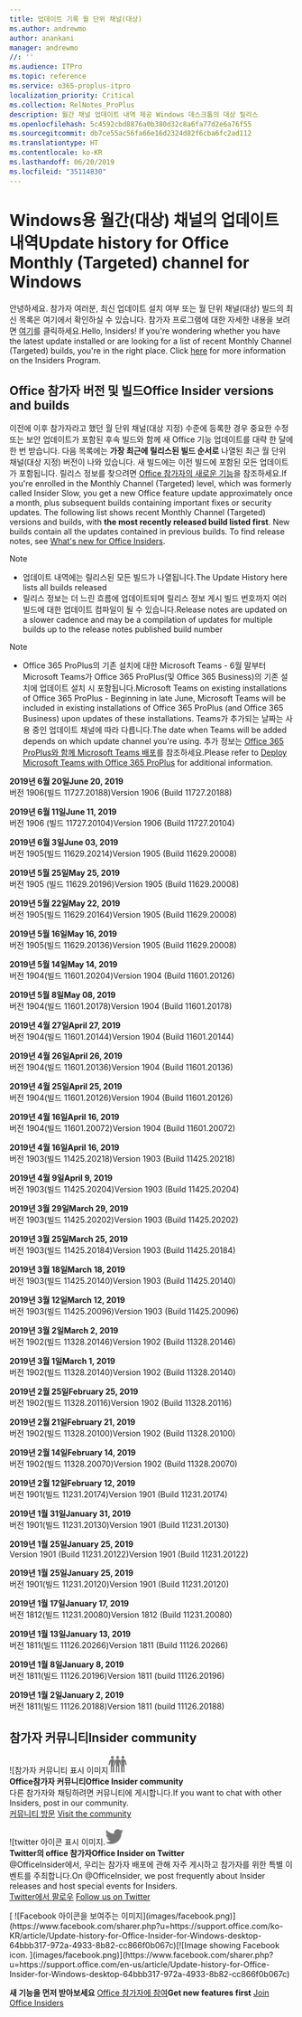 ```yaml
---
title: 업데이트 기록 월 단위 채널(대상)
ms.author: andrewmo
author: anankani
manager: andrewmo
//: ''
ms.audience: ITPro
ms.topic: reference
ms.service: o365-proplus-itpro
localization_priority: Critical
ms.collection: RelNotes_ProPlus
description: 월간 채널 업데이트 내역 제공 Windows 데스크톱의 대상 릴리스
ms.openlocfilehash: 5c4592cbd8876a0b380d32c8a6fa77d2e6a76f55
ms.sourcegitcommit: db7ce55ac56fa66e16d2324d82f6cba6fc2ad112
ms.translationtype: HT
ms.contentlocale: ko-KR
ms.lasthandoff: 06/20/2019
ms.locfileid: "35114830"
---
```

# <a name="update-history-for-office-monthly-targeted-channel-for-windows"></a><span data-ttu-id="b8d9b-103">Windows용 월간(대상) 채널의 업데이트 내역</span><span class="sxs-lookup"><span data-stu-id="b8d9b-103">Update history for Office Monthly (Targeted) channel for Windows</span></span>

<span data-ttu-id="b8d9b-p101">안녕하세요. 참가자 여러분, 최신 업데이트 설치 여부 또는 월 단위 채널(대상) 빌드의 최신 목록은 여기에서 확인하실 수 있습니다. 참가자 프로그램에 대한 자세한 내용을 보려면 [여기](https://insider.office.com/)를 클릭하세요.</span><span class="sxs-lookup"><span data-stu-id="b8d9b-p101">Hello, Insiders! If you're wondering whether you have the latest update installed or are looking for a list of recent Monthly Channel (Targeted) builds, you're in the right place. Click [here](https://insider.office.com/) for more information on the Insiders Program.</span></span>

## <a name="office-insider-versions-and-builds"></a><span data-ttu-id="b8d9b-107">Office 참가자 버전 및 빌드</span><span class="sxs-lookup"><span data-stu-id="b8d9b-107">Office Insider versions and builds</span></span>

<span data-ttu-id="b8d9b-p102">이전에 이후 참가자라고 했던 월 단위 채널(대상 지정) 수준에 등록한 경우 중요한 수정 또는 보안 업데이트가 포함된 후속 빌드와 함께 새 Office 기능 업데이트를 대략 한 달에 한 번 받습니다. 다음 목록에는 **가장 최근에 릴리스된 빌드 순서로** 나열된 최근 월 단위 채널(대상 지정) 버전이 나와 있습니다. 새 빌드에는 이전 빌드에 포함된 모든 업데이트가 포함됩니다. 릴리스 정보를 찾으려면 [Office 참가자의 새로운 기능](https://support.office.com/ko-KR/article/what-s-new-for-office-insiders-c152d1e2-96ff-4ce9-8c14-e74e13847a24)을 참조하세요.</span><span class="sxs-lookup"><span data-stu-id="b8d9b-p102">If you're enrolled in the Monthly Channel (Targeted) level, which was formerly called Insider Slow, you get a new Office feature update approximately once a month, plus subsequent builds containing important fixes or security updates. The following list shows recent Monthly Channel (Targeted) versions and builds, with **the most recently released build listed first**. New builds contain all the updates contained in previous builds. To find release notes, see [What's new for Office Insiders](https://support.office.com/en-us/article/what-s-new-for-office-insiders-c152d1e2-96ff-4ce9-8c14-e74e13847a24).</span></span>

> [!NOTE]
> - <span data-ttu-id="b8d9b-112">업데이트 내역에는 릴리스된 모든 빌드가 나열됩니다.</span><span class="sxs-lookup"><span data-stu-id="b8d9b-112">The Update History here lists all builds released</span></span>
> - <span data-ttu-id="b8d9b-113">릴리스 정보는 더 느린 흐름에 업데이트되며 릴리스 정보 게시 빌드 번호까지 여러 빌드에 대한 업데이트 컴파일이 될 수 있습니다.</span><span class="sxs-lookup"><span data-stu-id="b8d9b-113">Release notes are updated on a slower cadence and may be a compilation of updates for multiple builds up to the release notes published build number</span></span>

 > [!NOTE]
> - <span data-ttu-id="b8d9b-114">Office 365 ProPlus의 기존 설치에 대한 Microsoft Teams - 6월 말부터 Microsoft Teams가 Office 365 ProPlus(및 Office 365 Business)의 기존 설치에 업데이트 설치 시 포함됩니다.</span><span class="sxs-lookup"><span data-stu-id="b8d9b-114">Microsoft Teams on existing installations of Office 365 ProPlus - Beginning in late June, Microsoft Teams will be included in existing installations of Office 365 ProPlus (and Office 365 Business) upon updates of these installations.</span></span> <span data-ttu-id="b8d9b-115">Teams가 추가되는 날짜는 사용 중인 업데이트 채널에 따라 다릅니다.</span><span class="sxs-lookup"><span data-stu-id="b8d9b-115">The date when Teams will be added depends on which update channel you're using.</span></span> <span data-ttu-id="b8d9b-116">추가 정보는 [Office 365 ProPlus와 함께 Microsoft Teams 배포](https://docs.microsoft.com/ko-KR/deployoffice/teams-install)를 참조하세요.</span><span class="sxs-lookup"><span data-stu-id="b8d9b-116">Please refer to [Deploy Microsoft Teams with Office 365 ProPlus](https://docs.microsoft.com/en-us/deployoffice/teams-install) for additional information.</span></span>

[//]: # (제거하지 마십시오)

<span data-ttu-id="b8d9b-118">**2019년 6월 20일**</span><span class="sxs-lookup"><span data-stu-id="b8d9b-118">**June 20, 2019**</span></span><br/>
<span data-ttu-id="b8d9b-119">버전 1906(빌드 11727.20188)</span><span class="sxs-lookup"><span data-stu-id="b8d9b-119">Version 1906 (Build 11727.20188)</span></span><br/>

<span data-ttu-id="b8d9b-120">**2019년 6월 11일**</span><span class="sxs-lookup"><span data-stu-id="b8d9b-120">**June 11, 2019**</span></span><br/>
<span data-ttu-id="b8d9b-121">버전 1906 (빌드 11727.20104)</span><span class="sxs-lookup"><span data-stu-id="b8d9b-121">Version 1906 (Build 11727.20104)</span></span><br/>

<span data-ttu-id="b8d9b-122">**2019년 6월 3일**</span><span class="sxs-lookup"><span data-stu-id="b8d9b-122">**June 03, 2019**</span></span><br/>
<span data-ttu-id="b8d9b-123">버전 1905(빌드 11629.20214)</span><span class="sxs-lookup"><span data-stu-id="b8d9b-123">Version 1905 (Build 11629.20008)</span></span><br/>

<span data-ttu-id="b8d9b-124">**2019년 5월 25일**</span><span class="sxs-lookup"><span data-stu-id="b8d9b-124">**May 25, 2019**</span></span><br/>
<span data-ttu-id="b8d9b-125">버전 1905 (빌드 11629.20196)</span><span class="sxs-lookup"><span data-stu-id="b8d9b-125">Version 1905 (Build 11629.20008)</span></span><br/>

<span data-ttu-id="b8d9b-126">**2019년 5월 22일**</span><span class="sxs-lookup"><span data-stu-id="b8d9b-126">**May 22, 2019**</span></span><br/> <span data-ttu-id="b8d9b-127">버전 1905(빌드 11629.20164)</span><span class="sxs-lookup"><span data-stu-id="b8d9b-127">Version 1905 (Build 11629.20008)</span></span><br/>

<span data-ttu-id="b8d9b-128">**2019년 5월 16일**</span><span class="sxs-lookup"><span data-stu-id="b8d9b-128">**May 16, 2019**</span></span><br/>
<span data-ttu-id="b8d9b-129">버전 1905(빌드 11629.20136)</span><span class="sxs-lookup"><span data-stu-id="b8d9b-129">Version 1905 (Build 11629.20008)</span></span><br/>

<span data-ttu-id="b8d9b-130">**2019년 5월 14일**</span><span class="sxs-lookup"><span data-stu-id="b8d9b-130">**May 14, 2019**</span></span><br/>
<span data-ttu-id="b8d9b-131">버전 1904(빌드 11601.20204)</span><span class="sxs-lookup"><span data-stu-id="b8d9b-131">Version 1904 (Build 11601.20126)</span></span><br/>

<span data-ttu-id="b8d9b-132">**2019년 5월 8일**</span><span class="sxs-lookup"><span data-stu-id="b8d9b-132">**May 08, 2019**</span></span><br/>
<span data-ttu-id="b8d9b-133">버전 1904(빌드 11601.20178)</span><span class="sxs-lookup"><span data-stu-id="b8d9b-133">Version 1904 (Build 11601.20178)</span></span><br/>

<span data-ttu-id="b8d9b-134">**2019년 4월 27일**</span><span class="sxs-lookup"><span data-stu-id="b8d9b-134">**April 27, 2019**</span></span><br/>
<span data-ttu-id="b8d9b-135">버전 1904(빌드 11601.20144)</span><span class="sxs-lookup"><span data-stu-id="b8d9b-135">Version 1904 (Build 11601.20144)</span></span><br/>

<span data-ttu-id="b8d9b-136">**2019년 4월 26일**</span><span class="sxs-lookup"><span data-stu-id="b8d9b-136">**April 26, 2019**</span></span><br/>
<span data-ttu-id="b8d9b-137">버전 1904(빌드 11601.20136)</span><span class="sxs-lookup"><span data-stu-id="b8d9b-137">Version 1904 (Build 11601.20136)</span></span><br/>

<span data-ttu-id="b8d9b-138">**2019년 4월 25일**</span><span class="sxs-lookup"><span data-stu-id="b8d9b-138">**April 25, 2019**</span></span><br/>
<span data-ttu-id="b8d9b-139">버전 1904(빌드 11601.20126)</span><span class="sxs-lookup"><span data-stu-id="b8d9b-139">Version 1904 (Build 11601.20126)</span></span><br/>

<span data-ttu-id="b8d9b-140">**2019년 4월 16일**</span><span class="sxs-lookup"><span data-stu-id="b8d9b-140">**April 16, 2019**</span></span><br/>
<span data-ttu-id="b8d9b-141">버전 1904(빌드 11601.20072)</span><span class="sxs-lookup"><span data-stu-id="b8d9b-141">Version 1904 (Build 11601.20072)</span></span><br/>

<span data-ttu-id="b8d9b-142">**2019년 4월 16일**</span><span class="sxs-lookup"><span data-stu-id="b8d9b-142">**April 16, 2019**</span></span><br/>
<span data-ttu-id="b8d9b-143">버전 1903(빌드 11425.20218)</span><span class="sxs-lookup"><span data-stu-id="b8d9b-143">Version 1903 (Build 11425.20218)</span></span><br/>

<span data-ttu-id="b8d9b-144">**2019년 4월 9일**</span><span class="sxs-lookup"><span data-stu-id="b8d9b-144">**April 9, 2019**</span></span><br/>
<span data-ttu-id="b8d9b-145">버전 1903(빌드 11425.20204)</span><span class="sxs-lookup"><span data-stu-id="b8d9b-145">Version 1903 (Build 11425.20204)</span></span><br/>

<span data-ttu-id="b8d9b-146">**2019년 3월 29일**</span><span class="sxs-lookup"><span data-stu-id="b8d9b-146">**March 29, 2019**</span></span><br/> <span data-ttu-id="b8d9b-147">버전 1903(빌드 11425.20202)</span><span class="sxs-lookup"><span data-stu-id="b8d9b-147">Version 1903 (Build 11425.20202)</span></span><br/>

<span data-ttu-id="b8d9b-148">**2019년 3월 25일**</span><span class="sxs-lookup"><span data-stu-id="b8d9b-148">**March 25, 2019**</span></span><br/> <span data-ttu-id="b8d9b-149">버전 1903(빌드 11425.20184)</span><span class="sxs-lookup"><span data-stu-id="b8d9b-149">Version 1903 (Build 11425.20184)</span></span><br/>

<span data-ttu-id="b8d9b-150">**2019년 3월 18일**</span><span class="sxs-lookup"><span data-stu-id="b8d9b-150">**March 18, 2019**</span></span><br/> <span data-ttu-id="b8d9b-151">버전 1903(빌드 11425.20140)</span><span class="sxs-lookup"><span data-stu-id="b8d9b-151">Version 1903 (Build 11425.20140)</span></span><br/>

<span data-ttu-id="b8d9b-152">**2019년 3월 12일**</span><span class="sxs-lookup"><span data-stu-id="b8d9b-152">**March 12, 2019**</span></span><br/> <span data-ttu-id="b8d9b-153">버전 1903(빌드 11425.20096)</span><span class="sxs-lookup"><span data-stu-id="b8d9b-153">Version 1903 (Build 11425.20096)</span></span><br/>

<span data-ttu-id="b8d9b-154">**2019년 3월 2일**</span><span class="sxs-lookup"><span data-stu-id="b8d9b-154">**March 2, 2019**</span></span><br/> <span data-ttu-id="b8d9b-155">버전 1902(빌드 11328.20146)</span><span class="sxs-lookup"><span data-stu-id="b8d9b-155">Version 1902 (Build 11328.20146)</span></span><br/>

<span data-ttu-id="b8d9b-156">**2019년 3월 1일**</span><span class="sxs-lookup"><span data-stu-id="b8d9b-156">**March 1, 2019**</span></span><br/> <span data-ttu-id="b8d9b-157">버전 1902(빌드 11328.20140)</span><span class="sxs-lookup"><span data-stu-id="b8d9b-157">Version 1902 (Build 11328.20140)</span></span><br/>

<span data-ttu-id="b8d9b-158">**2019년 2월 25일**</span><span class="sxs-lookup"><span data-stu-id="b8d9b-158">**February 25, 2019**</span></span><br/> <span data-ttu-id="b8d9b-159">버전 1902(빌드 11328.20116)</span><span class="sxs-lookup"><span data-stu-id="b8d9b-159">Version 1902 (Build 11328.20116)</span></span><br/>

<span data-ttu-id="b8d9b-160">**2019년 2월 21일**</span><span class="sxs-lookup"><span data-stu-id="b8d9b-160">**February 21, 2019**</span></span><br/> <span data-ttu-id="b8d9b-161">버전 1902(빌드 11328.20100)</span><span class="sxs-lookup"><span data-stu-id="b8d9b-161">Version 1902 (Build 11328.20100)</span></span><br/>

<span data-ttu-id="b8d9b-162">**2019년 2월 14일**</span><span class="sxs-lookup"><span data-stu-id="b8d9b-162">**February 14, 2019**</span></span><br/> <span data-ttu-id="b8d9b-163">버전 1902(빌드 11328.20070)</span><span class="sxs-lookup"><span data-stu-id="b8d9b-163">Version 1902 (Build 11328.20070)</span></span><br/>

<span data-ttu-id="b8d9b-164">**2019년 2월 12일**</span><span class="sxs-lookup"><span data-stu-id="b8d9b-164">**February 12, 2019**</span></span><br/> <span data-ttu-id="b8d9b-165">버전 1901(빌드 11231.20174)</span><span class="sxs-lookup"><span data-stu-id="b8d9b-165">Version 1901 (Build 11231.20174)</span></span><br/>

<span data-ttu-id="b8d9b-166">**2019년 1월 31일**</span><span class="sxs-lookup"><span data-stu-id="b8d9b-166">**January 31, 2019**</span></span><br/> <span data-ttu-id="b8d9b-167">버전 1901(빌드 11231.20130)</span><span class="sxs-lookup"><span data-stu-id="b8d9b-167">Version 1901 (Build 11231.20130)</span></span><br/> 

<span data-ttu-id="b8d9b-168">**2019년 1월 25일**</span><span class="sxs-lookup"><span data-stu-id="b8d9b-168">**January 25, 2019**</span></span><br/> <span data-ttu-id="b8d9b-169">Version 1901 (Build 11231.20122)</span><span class="sxs-lookup"><span data-stu-id="b8d9b-169">Version 1901 (Build 11231.20122)</span></span><br/> 

<span data-ttu-id="b8d9b-170">**2019년 1월 25일**</span><span class="sxs-lookup"><span data-stu-id="b8d9b-170">**January 25, 2019**</span></span><br/> <span data-ttu-id="b8d9b-171">버전 1901(빌드 11231.20120)</span><span class="sxs-lookup"><span data-stu-id="b8d9b-171">Version 1901 (Build 11231.20120)</span></span><br/> 

<span data-ttu-id="b8d9b-172">**2019년 1월 17일**</span><span class="sxs-lookup"><span data-stu-id="b8d9b-172">**January 17, 2019**</span></span><br/> <span data-ttu-id="b8d9b-173">버전 1812(빌드 11231.20080)</span><span class="sxs-lookup"><span data-stu-id="b8d9b-173">Version 1812 (Build 11231.20080)</span></span><br/> 

<span data-ttu-id="b8d9b-174">**2019년 1월 13일**</span><span class="sxs-lookup"><span data-stu-id="b8d9b-174">**January 13, 2019**</span></span><br/> <span data-ttu-id="b8d9b-175">버전 1811(빌드 11126.20266)</span><span class="sxs-lookup"><span data-stu-id="b8d9b-175">Version 1811 (Build 11126.20266)</span></span><br/>

<span data-ttu-id="b8d9b-176">**2019년 1월 8일**</span><span class="sxs-lookup"><span data-stu-id="b8d9b-176">**January 8, 2019**</span></span><br/> <span data-ttu-id="b8d9b-177">버전 1811(빌드 11126.20196)</span><span class="sxs-lookup"><span data-stu-id="b8d9b-177">Version 1811 (build 11126.20196)</span></span><br/> 

<span data-ttu-id="b8d9b-178">**2019년 1월 2일**</span><span class="sxs-lookup"><span data-stu-id="b8d9b-178">**January 2, 2019**</span></span><br/> <span data-ttu-id="b8d9b-179">버전 1811(빌드 11126.20188)</span><span class="sxs-lookup"><span data-stu-id="b8d9b-179">Version 1811 (build 11126.20188)</span></span><br/> 


## <a name="insider-community"></a><span data-ttu-id="b8d9b-180">참가자 커뮤니티</span><span class="sxs-lookup"><span data-stu-id="b8d9b-180">Insider community</span></span>

<span data-ttu-id="b8d9b-181">![참가자 커뮤니티 표시 이미지</span><span class="sxs-lookup"><span data-stu-id="b8d9b-181">![Image showing insider community.</span></span> ](images/insidercommunity.png)<br/>
<span data-ttu-id="b8d9b-182">**Office참가자 커뮤니티**</span><span class="sxs-lookup"><span data-stu-id="b8d9b-182">**Office Insider community**</span></span><br/> <span data-ttu-id="b8d9b-183">다른 참가자와 채팅하려면 커뮤니티에 게시합니다.</span><span class="sxs-lookup"><span data-stu-id="b8d9b-183">If you want to chat with other Insiders, post in our community.</span></span><br/><span data-ttu-id="b8d9b-184"> 
[커뮤니티 방문](https://go.microsoft.com/fwlink/?linkid=843493)</span><span class="sxs-lookup"><span data-stu-id="b8d9b-184"> 
[Visit the community](https://go.microsoft.com/fwlink/?linkid=843493)</span></span><br/> 

<span data-ttu-id="b8d9b-185">![twitter 아이콘 표시 이미지.</span><span class="sxs-lookup"><span data-stu-id="b8d9b-185">![Image showing twitter icon.</span></span> ](images/twitter.png)<br/>
<span data-ttu-id="b8d9b-186">**Twitter의 office 참가자**</span><span class="sxs-lookup"><span data-stu-id="b8d9b-186">**Office Insider on Twitter**</span></span><br/> <span data-ttu-id="b8d9b-187">@OfficeInsider에서, 우리는 참가자 배포에 관해 자주 게시하고 참가자를 위한 특별 이벤트를 주최합니다.</span><span class="sxs-lookup"><span data-stu-id="b8d9b-187">On @OfficeInsider, we post frequently about Insider releases and host special events for Insiders.</span></span><br/><span data-ttu-id="b8d9b-188"> 
[Twitter에서 팔로우](https://go.microsoft.com/fwlink/?linkid=717717)</span><span class="sxs-lookup"><span data-stu-id="b8d9b-188"> 
[Follow us on Twitter](https://go.microsoft.com/fwlink/?linkid=717717)</span></span><br/> 

<span data-ttu-id="b8d9b-189">
  [
  ![Facebook 아이콘을 보여주는 이미지](images/facebook.png)](https://www.facebook.com/sharer.php?u=https://support.office.com/ko-KR/article/Update-history-for-Office-Insider-for-Windows-desktop-64bbb317-972a-4933-8b82-cc866f0b067c)</span><span class="sxs-lookup"><span data-stu-id="b8d9b-189">[![Image showing Facebook icon. ](images/facebook.png)](https://www.facebook.com/sharer.php?u=https://support.office.com/en-us/article/Update-history-for-Office-Insider-for-Windows-desktop-64bbb317-972a-4933-8b82-cc866f0b067c)</span></span>       


<span data-ttu-id="b8d9b-190">**새 기능을 먼저 받아보세요**
[Office 참가자에 참여](https://insider.office.com/)</span><span class="sxs-lookup"><span data-stu-id="b8d9b-190">**Get new features first**
[Join Office Insiders](https://insider.office.com/)</span></span>
